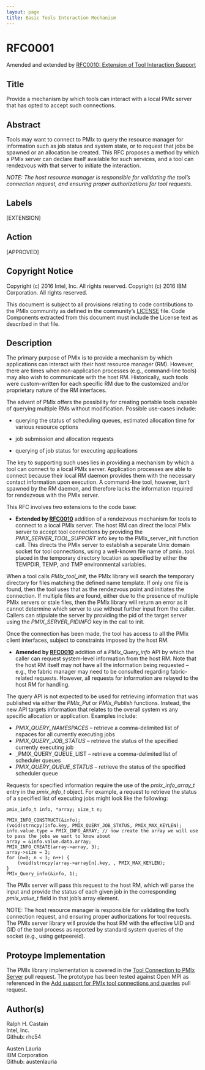 ```yaml
---
layout: page
title: Basic Tools Interaction Mechanism
---
```


RFC0001
=======

Amended and extended by [RFC0010: Extension of Tool Interaction Support](https://github.com/pmix/RFCs/blob/master/RFC0010.md)

Title
-----

Provide a mechanism by which tools can interact with a local PMIx server
that has opted to accept such connections.

Abstract
--------

Tools may want to connect to PMIx to query the resource manager for
information such as job status and system state, or to request that jobs
be spawned or an allocation be created. This RFC proposes a method by
which a PMIx server can declare itself available for such services, and
a tool can rendezvous with that server to initiate the interaction.

*NOTE: The host resource manager is responsible for validating the
tool’s connection request, and ensuring proper authorizations for tool
requests.*

Labels
------

\[EXTENSION\]

Action
------

\[APPROVED\]

Copyright Notice
----------------

Copyright (c) 2016 Intel, Inc. All rights reserved. Copyright (c) 2016
IBM Corporation. All rights reserved.

This document is subject to all provisions relating to code
contributions to the PMIx community as defined in the community’s
[LICENSE](https://github.com/pmix/RFCs/tree/master/LICENSE) file. Code
Components extracted from this document must include the License text as
described in that file.

Description
-----------

The primary purpose of PMIx is to provide a mechanism by which
applications can interact with their host resource manager (RM).
However, there are times when non-application processes (e.g.,
command-line tools) may also wish to communicate with the host RM.
Historically, such tools were custom-written for each specific RM due to
the customized and/or proprietary nature of the RM interfaces.

The advent of PMIx offers the possibility for creating portable tools
capable of querying multiple RMs without modification. Possible
use-cases include:

-   querying the status of scheduling queues, estimated allocation time
    for various resource options

-   job submission and allocation requests

-   querying of job status for executing applications

The key to supporting such uses lies in providing a mechanism by which a
tool can connect to a local PMIx server. Application processes are able
to connect because their local RM daemon provides them with the
necessary contact information upon execution. A command-line tool,
however, isn’t spawned by the RM daemon, and therefore lacks the
information required for rendezvous with the PMIx server.

This RFC involves two extensions to the code base:

-   **Extended by
    [RFC0010](https://github.com/pmix/RFCs/blob/master/RFC0010.md)**
    addition of a rendezvous mechanism for tools to connect to a local
    PMIx server. The host RM can direct the local PMIx server to accept
    tool connections by providing the *PMIX\_SERVER\_TOOL\_SUPPORT* info
    key to the PMIx\_server\_init function call. This directs the PMIx
    server to establish a separate Unix domain socket for tool
    connections, using a well-known file name of pmix..tool. placed in
    the temporary directory location as specified by either the TEMPDIR,
    TEMP, and TMP environmental variables.

When a tool calls *PMIx\_tool\_init*, the PMIx library will search the
temporary directory for files matching the defined name template. If
only one file is found, then the tool uses that as the rendezvous point
and initiates the connection. If multiple files are found, either due to
the presence of multiple PMIx servers or stale files, then the PMIx
library will return an error as it cannot determine which server to use
without further input from the caller. Callers can stipulate the server
by providing the pid of the target server using the
*PMIX\_SERVER\_PIDINFO* key in the call to init.

Once the connection has been made, the tool has access to all the PMIx
client interfaces, subject to constraints imposed by the host RM.

-   **Amended by
    [RFC0010](https://github.com/pmix/RFCs/blob/master/RFC0010.md)**
    addition of a *PMIx\_Query\_info* API by which the caller can
    request system-level information from the host RM. Note that the
    host RM itself may not have all the information being requested –
    e.g., the fabric manager may need to be consulted regarding
    fabric-related requests. However, all requests for information are
    relayed to the host RM for handling.

The query API is not expected to be used for retrieving information that
was published via either the *PMIx\_Put* or *PMIx\_Publish* functions.
Instead, the new API targets information that relates to the overall
system vs any specific allocation or application. Examples include:

-   *PMIX\_QUERY\_NAMESPACES* – retrieve a comma-delimited list of
    nspaces for all currently executing jobs
-   *PMIX\_QUERY\_JOB\_STATUS* – retrieve the status of the specified
    currently executing job
-   \_PMIX\_QUERY\_QUEUE\_LIST – retrieve a comma-delimited list of
    scheduler queues
-   *PMIX\_QUERY\_QUEUE\_STATUS* – retrieve the status of the specified
    scheduler queue

Requests for specified information require the use of the
*pmix\_info\_array\_t* entry in the *pmix\_info\_t* object. For example,
a request to retrieve the status of a specified list of executing jobs
might look like the following:

    pmix_info_t info, *array; size_t n;

    PMIX_INFO_CONSTRUCT(&info);
    (void)strncpy(info.key, PMIX_QUERY_JOB_STATUS, PMIX_MAX_KEYLEN);
    info.value.type = PMIX_INFO_ARRAY; // now create the array we will use to pass the jobs we want to know about
    array = &info.value.data.array;
    PMIX_INFO_CREATE(array->array, 3);
    array->size = 3;
    for (n=0; n < 3; n++) {
        (void)strncpy(array->array[n].key, , PMIX_MAX_KEYLEN);
    }
    PMIx_Query_info(&info, 1);

The PMIx server will pass this request to the host RM, which will parse
the input and provide the status of each given job in the corresponding
*pmix\_value\_t* field in that job’s array element.

NOTE: The host resource manager is responsible for validating the tool’s
connection request, and ensuring proper authorizations for tool
requests. The PMIx server library will provide the host RM with the
effective UID and GID of the tool process as reported by standard system
queries of the socket (e.g., using getpeereid).

Protoype Implementation
-----------------------

The PMIx library implementation is covered in the [Tool Connection to
PMIx Server](https://github.com/pmix/master/pull/68) pull request. The
prototype has been tested against Open MPI as referenced in the [Add
support for PMIx tool connections and
queries](https://github.com/open-mpi/ompi/pull/1801) pull request.

Author(s)
---------

Ralph H. Castain  
Intel, Inc.  
Github: rhc54

Austen Lauria  
IBM Corporation  
Github: austenlauria

